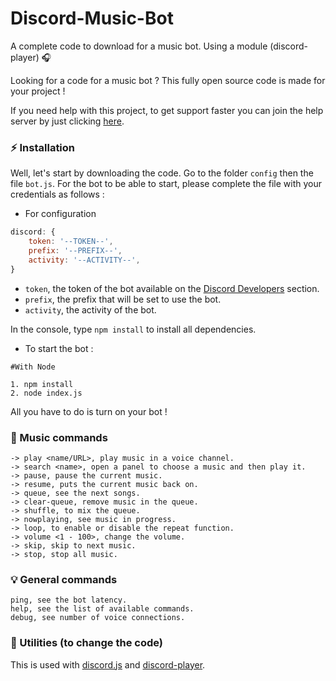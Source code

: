 # Discord-Music-Bot
A complete code to download for a music bot. Using a module (discord-player) 🎧

Looking for a code for a music bot ? This fully open source code is made for your project !

If you need help with this project, to get support faster you can join the help server by just clicking [here](https://discord.gg/wrsRxJnTBu).

### ⚡ Installation

Well, let's start by downloading the code.
Go to the folder `config` then the file `bot.js`.
For the bot to be able to start, please complete the file with your credentials as follows :


- For configuration

```js
discord: {
    token: '--TOKEN--',
    prefix: '--PREFIX--',
    activity: '--ACTIVITY--',
}
```

- `token`, the token of the bot available on the [Discord Developers](https://discordapp.com/developers/applications) section.
- `prefix`, the prefix that will be set to use the bot.
- `activity`, the activity of the bot.

In the console, type `npm install` to install all dependencies.

- To start the bot :

```
#With Node

1. npm install
2. node index.js
```

All you have to do is turn on your bot !

### 🎵 Music commands

```
-> play <name/URL>, play music in a voice channel.
-> search <name>, open a panel to choose a music and then play it.
-> pause, pause the current music.
-> resume, puts the current music back on.
-> queue, see the next songs.
-> clear-queue, remove music in the queue.
-> shuffle, to mix the queue.
-> nowplaying, see music in progress.
-> loop, to enable or disable the repeat function.
-> volume <1 - 100>, change the volume.
-> skip, skip to next music.
-> stop, stop all music.
```

### 💡 General commands

```
ping, see the bot latency.
help, see the list of available commands.
debug, see number of voice connections.
```

### 🏓 Utilities (to change the code)


This is used with [discord.js](https://www.npmjs.com/package/discord.js) and [discord-player](https://www.npmjs.com/package/discord-player).
